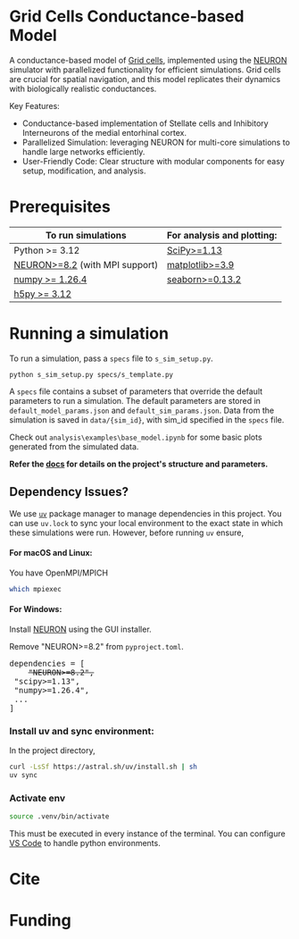 # Grid Cells Conductance-based Model
A conductance-based model of [Grid cells](https://en.wikipedia.org/wiki/Grid_cell), implemented using the [NEURON](https://www.neuron.yale.edu/neuron/) simulator with parallelized functionality for efficient simulations. Grid cells are crucial for spatial navigation, and this model replicates their dynamics with biologically realistic conductances.

Key Features:
- Conductance-based implementation of Stellate cells and Inhibitory Interneurons of the medial entorhinal cortex.
- Parallelized Simulation: leveraging NEURON for multi-core simulations to handle large networks efficiently.
- User-Friendly Code: Clear structure with modular components for easy setup, modification, and analysis.

# Prerequisites

| To run simulations  | For analysis and plotting: |
| ------------- | ------------- |
| Python >= 3.12  | [SciPy>=1.13](https://nrn.readthedocs.io/en/latest/index.html)   |
| [NEURON>=8.2](https://nrn.readthedocs.io/en/latest/index.html) (with MPI support)  | [matplotlib>=3.9](https://nrn.readthedocs.io/en/latest/index.html) |
|[numpy >= 1.26.4](https://nrn.readthedocs.io/en/latest/index.html)|[seaborn>=0.13.2](https://nrn.readthedocs.io/en/latest/index.html) |
|[h5py >= 3.12](https://nrn.readthedocs.io/en/latest/index.html)||



# Running a simulation
To run a simulation, pass a `specs` file to `s_sim_setup.py`.
```
python s_sim_setup.py specs/s_template.py
```
A `specs` file contains a subset of parameters that override the default parameters to run a simulation. The default parameters are stored in `default_model_params.json` and `default_sim_params.json`. Data from the simulation is saved in `data/{sim_id}`, with sim_id specified in the `specs` file.

Check out `analysis\examples\base_model.ipynb` for some basic plots generated from the simulated data.

**Refer the [docs](https://inayath-sh.github.io/GridCellsCond/) for details on the project's structure and parameters.**

## Dependency Issues?
We use [`uv`](https://github.com/astral-sh/uv) package manager to manage dependencies in this project. You can use `uv.lock` to sync your local environment to the exact state in which these simulations were run. However, before running `uv` ensure, 

#### For macOS and Linux:
You have OpenMPI/MPICH
```bash
which mpiexec
```

#### For Windows:
Install [NEURON](https://nrn.readthedocs.io/en/latest/index.html) using the GUI
installer. 

Remove "NEURON>=8.2" from `pyproject.toml`.
<pre>
dependencies = [
    <strike>"NEURON>=8.2",</strike>
 "scipy>=1.13",
 "numpy>=1.26.4",
 ...
]
</pre>

### Install uv and sync environment:
In the project directory,

```bash
curl -LsSf https://astral.sh/uv/install.sh | sh
uv sync
```
### Activate env
```bash
source .venv/bin/activate
```
This must be executed in every instance of the terminal. You can configure [VS Code](https://code.visualstudio.com/docs/python/environments) to handle python environments.

# Cite
# Funding
